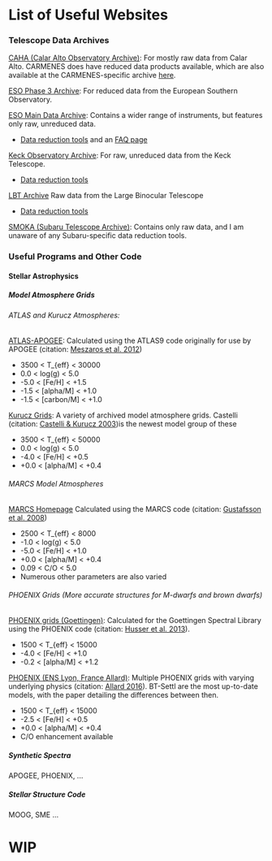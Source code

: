 # List of Useful Websites

### Telescope Data Archives 
[CAHA (Calar Alto Observatory Archive)](http://caha.sdc.cab.inta-csic.es/calto/jsp/searchform.jsp): For mostly raw data from Calar Alto. CARMENES does have reduced data products available, which are also available at the CARMENES-specific archive [here](http://carmenes.cab.inta-csic.es/gto/welcome.action).

[ESO Phase 3 Archive](http://archive.eso.org/wdb/wdb/adp/phase3_main/form): For reduced data from the European Southern Observatory.

[ESO Main Data Archive](http://archive.eso.org/eso/eso_archive_main.html): Contains a wider range of instruments, but features only raw, unreduced data.
- [Data reduction tools](https://www.eso.org/sci/software/pipelines/) and an [FAQ page](https://www.eso.org/sci/data-processing/faq.html)

[Keck Observatory Archive](https://koa.ipac.caltech.edu/cgi-bin/KOA/nph-KOAlogin): For raw, unreduced data from the Keck Telescope.
- [Data reduction tools](https://www2.keck.hawaii.edu/koa/public/drp.html)

[LBT Archive](http://tuc-archiveweb.tucson.lbto.org/) Raw data from the Large Binocular Telescope
- [Data reduction tools](https://sites.google.com/a/lbto.org/science-operations/pipeline)

[SMOKA (Subaru Telescope Archive)](https://smoka.nao.ac.jp/): Contains only raw data, and I am unaware of any Subaru-specific data reduction tools.

### Useful Programs and Other Code

#### Stellar Astrophysics
##### Model Atmosphere Grids
###### ATLAS and Kurucz Atmospheres:

[ATLAS-APOGEE](http://research.iac.es/proyecto/ATLAS-APOGEE/): Calculated using the ATLAS9 code originally for use by APOGEE (citation: [Meszaros et al. 2012](https://ui.adsabs.harvard.edu/abs/2012AJ....144..120M/abstract))
-  3500 < T_{eff} < 30000
-  0.0 < log(g) < 5.0
-  -5.0 < [Fe/H] < +1.5
-  -1.5 < [alpha/M] < +1.0
-  -1.5 < [carbon/M] < +1.0


[Kurucz Grids](http://kurucz.harvard.edu/grids.html): A variety of archived model atmosphere grids. Castelli (citation: [Castelli & Kurucz 2003](https://ui.adsabs.harvard.edu/abs/2003IAUS..210P.A20C/abstract))is the newest model group of these
- 3500 < T_{eff} < 50000
- 0.0 < log(g) < 5.0
- -4.0 < [Fe/H] < +0.5
- +0.0 < [alpha/M] < +0.4


###### MARCS Model Atmospheres
[MARCS Homepage](https://marcs.astro.uu.se/index.php) Calculated using the MARCS code (citation: [Gustafsson et al. 2008](https://ui.adsabs.harvard.edu/abs/2008A%26A...486..951G/abstract))
- 2500 < T_{eff} < 8000
- -1.0 < log(g) < 5.0
- -5.0 < [Fe/H] < +1.0
- +0.0 < [alpha/M] < +0.4
- 0.09 < C/O < 5.0
- Numerous other parameters are also varied


###### PHOENIX Grids (More accurate structures for M-dwarfs and brown dwarfs)
[PHOENIX grids (Goettingen)](https://phoenix.astro.physik.uni-goettingen.de/?page_id=109): Calculated for the Goettingen Spectral Library using the PHOENIX code (citation: [Husser et al. 2013](https://ui.adsabs.harvard.edu/abs/2013A%26A...553A...6H/abstract)).
- 1500 < T_{eff} < 15000
- -4.0 < [Fe/H] < +1.0
- -0.2 < [alpha/M] < +1.2


[PHOENIX (ENS Lyon, France Allard)](https://phoenix.ens-lyon.fr/simulator-jsf22-26/index.faces): Multiple PHOENIX grids with varying underlying physics (citation: [Allard 2016](https://ui.adsabs.harvard.edu/abs/2016sf2a.conf..223A/abstract)). BT-Settl are the most up-to-date models, with the paper detailing the differences between then.
- 1500 < T_{eff} < 15000
- -2.5 < [Fe/H] < +0.5
- +0.0 < [alpha/M] < +0.4
- C/O enhancement available

##### Synthetic Spectra
APOGEE, PHOENIX, ...

##### Stellar Structure Code
MOOG, SME ...


# WIP
